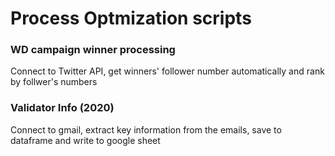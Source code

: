 # Process Optmization scripts

### WD campaign winner processing
Connect to Twitter API, get winners' follower number automatically and rank by follwer's numbers


### Validator Info (2020)
Connect to gmail, extract key information from the emails, save to dataframe and write to google sheet  
